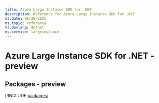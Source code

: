 ```yaml
---
title: Azure Large Instance SDK for .NET
description: Reference for Azure Large Instance SDK for .NET
ms.date: 06/20/2025
ms.topic: reference
ms.devlang: dotnet
ms.service: largeinstance
---
```

# Azure Large Instance SDK for .NET - preview
## Packages - preview
[!INCLUDE [packages](large-instance-index.md)]